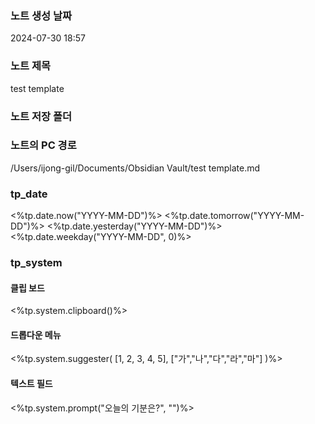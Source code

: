 ### 노트 생성 날짜
2024-07-30 18:57

### 노트 제목
test template

### 노트 저장 폴더

### 노트의 PC 경로
/Users/ijong-gil/Documents/Obsidian Vault/test template.md


### tp_date
<%tp.date.now("YYYY-MM-DD")%>
<%tp.date.tomorrow("YYYY-MM-DD")%>
<%tp.date.yesterday("YYYY-MM-DD")%>
<%tp.date.weekday("YYYY-MM-DD", 0)%>

### tp_system

#### 클립 보드
<%tp.system.clipboard()%>

#### 드롭다운 메뉴
<%tp.system.suggester(
[1, 2, 3, 4, 5],
["가","나","다","라","마"]
)%>

#### 텍스트 필드
<%tp.system.prompt("오늘의 기분은?", "")%>
